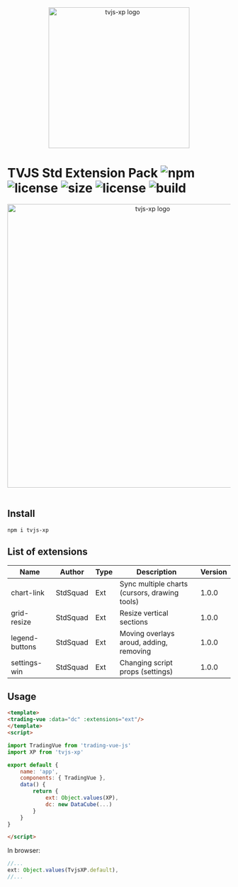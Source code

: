 
<div align="center">
  <img width="318" heigth="256" src="https://raw.githubusercontent.com/tvjsx/tvjs-xp/main/assets/logo.png" alt="tvjs-xp logo">
</div>


# TVJS Std Extension Pack ![npm](https://img.shields.io/npm/v/tvjs-xp.svg?color=brightgreen&label=version) ![license](https://img.shields.io/badge/license-MIT-blue.svg) ![size](https://img.shields.io/github/size/tvjsx/tvjs-xp/dist/tvjs-xp.min.js.svg) ![license](https://img.shields.io/badge/license-MIT-blue.svg) ![build](https://img.shields.io/badge/build-passing-brightgreen.svg)

<div align="center">
  <img width="640" heigth="372" src="https://raw.githubusercontent.com/tvjsx/tvjs-xp/main/assets/showcase.gif" alt="tvjs-xp logo">
</div>

<br>

## Install

```
npm i tvjs-xp
```

## List of extensions

| Name | Author | Type | Description | Version |
|---|---|---|---|---|
| chart-link | StdSquad | Ext | Sync multiple charts (cursors, drawing tools) | 1.0.0 |
| grid-resize | StdSquad | Ext | Resize vertical sections | 1.0.0 |
| legend-buttons | StdSquad | Ext | Moving overlays aroud, adding, removing | 1.0.0 |
| settings-win | StdSquad | Ext | Changing script props (settings) | 1.0.0 |

## Usage

```html
<template>
<trading-vue :data="dc" :extensions="ext"/>
</template>
<script>

import TradingVue from 'trading-vue-js'
import XP from 'tvjs-xp'

export default {
    name: 'app',
    components: { TradingVue },
    data() {
        return {
            ext: Object.values(XP),
            dc: new DataCube(...)
        }
    }
}

</script>
```

In browser:

```js
//...
ext: Object.values(TvjsXP.default),
//...
```
